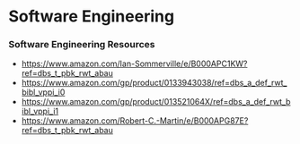 # Software Engineering



### Software Engineering Resources

- https://www.amazon.com/Ian-Sommerville/e/B000APC1KW?ref=dbs_t_pbk_rwt_abau
- https://www.amazon.com/gp/product/0133943038/ref=dbs_a_def_rwt_bibl_vppi_i0
- https://www.amazon.com/gp/product/013521064X/ref=dbs_a_def_rwt_bibl_vppi_i1
- https://www.amazon.com/Robert-C.-Martin/e/B000APG87E?ref=dbs_t_pbk_rwt_abau
